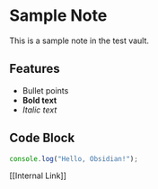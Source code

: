 # Sample Note

This is a sample note in the test vault.

## Features

- Bullet points
- **Bold text**
- *Italic text*

## Code Block

```javascript
console.log("Hello, Obsidian!");
```

[[Internal Link]]
